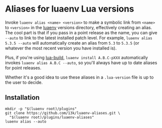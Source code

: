 # Aliases for luaenv Lua versions

Invoke `luaenv alias <name> <version>` to make a symbolic link from `<name>` to
`<version>` in the [luaenv][] versions directory, effectively creating an
alias.  The cool part is that if you pass in a point release as the name, you
can give `--auto` to link to the latest installed patch level.  For example,
`luaenv alias 5.3.5 --auto` will automatically create an alias from `5.3` to
`5.3.5` (or whatever the most recent version you have installed is).

Plus, if you're using [lua-build][], `luaenv install A.B.C-pXXX` automatically
invokes `luaenv alias A.B.C --auto`, so you'll always have up to date aliases
for point releases.

Whether it's a good idea to use these aliases in a `.lua-version` file is up
to the user to decide.

## Installation

    mkdir -p "$(luaenv root)/plugins"
    git clone https://github.com/13k/luaenv-aliases.git \
      "$(luaenv root)/plugins/luaenv-aliases"
    luaenv alias --auto

[luaenv]: https://github.com/cehoffman/luaenv
[lua-build]: https://github.com/cehoffman/lua-build
